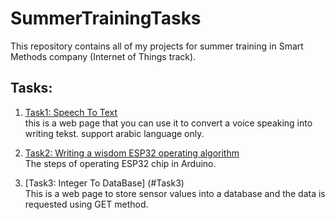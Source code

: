 # SummerTrainingTasks
This repository contains all of my projects for summer training in Smart Methods company (Internet of Things track).
## Tasks:
1. [Task1: Speech To Text](#Task)
<br>this is a web page that you can use it to convert a voice speaking into writing tekst. support arabic language only.

2. [Task2: Writing a wisdom ESP32 operating algorithm](#Task2)
<br>The steps of operating ESP32 chip in Arduino.

3. [Task3: Integer To DataBase] (#Task3)
<br>This is a web page to store sensor values into a database and the data is requested using GET method.
